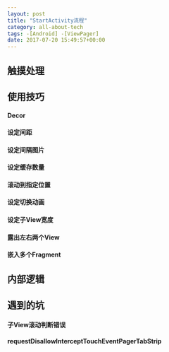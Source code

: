 ```yaml
---
layout: post
title: "StartActivity流程"
category: all-about-tech
tags: -[Android] -[ViewPager]
date: 2017-07-20 15:49:57+00:00
---
```


## 触摸处理

## 使用技巧

#### Decor

#### 设定间距

#### 设定间隔图片

#### 设定缓存数量

#### 滚动到指定位置

#### 设定切换动画

#### 设定子View宽度

#### 露出左右两个View

#### 嵌入多个Fragment

## 内部逻辑

## 遇到的坑

#### 子View滚动判断错误

#### requestDisallowInterceptTouchEventPagerTabStrip